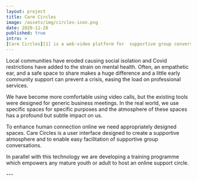 ```yaml
---
layout: project
title: Care Circles
image: /assets/img/circles-icon.png
date: 2020-11-28
published: true
intro: >
[Care Circles][1] is a web-video platform for  supportive group conversations. 
---
```

<p>
Local communities have eroded causing social isolation and Covid restrictions have added to the strain on mental health. Often, an empathetic ear, and a safe space to share makes a huge difference and a little early community support can prevent a crisis, easing the load on professional services.
</p>
<p>
We have become more comfortable using video calls, but the existing tools were designed for generic business meetings. In the real world, we use specific spaces for specific purposes and the atmosphere of these spaces has a profound but subtle impact on us. 
</p>
<p>
To enhance human connection online we need appropriately designed spaces. Care Circles is a user interface designed to create a supportive atmosphere and to enable easy facilitation of supportive group conversations.
</p>
<p>
In parallel with this technology we are developing a training programme which empowers any mature youth or adult to host an online support circle.
</p>
---


[1]: http://cirles.care
